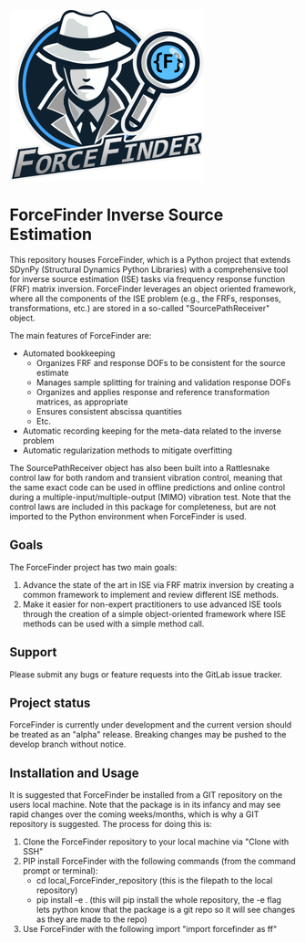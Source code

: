 ![ForceFinder Logo](/logo/ForceFinder_Logo.png)
# ForceFinder Inverse Source Estimation
This repository houses ForceFinder, which is a Python project that extends SDynPy (Structural Dynamics Python Libraries) with a comprehensive tool for inverse source estimation (ISE) tasks via frequency response function (FRF) matrix inversion. ForceFinder leverages an object oriented framework, where all the components of the ISE problem (e.g., the FRFs, responses, transformations, etc.) are stored in a so-called "SourcePathReceiver" object.

The main features of ForceFinder are:
- Automated bookkeeping
    - Organizes FRF and response DOFs to be consistent for the source estimate
    - Manages sample splitting for training and validation response DOFs
    - Organizes and applies response and reference transformation matrices, as appropriate
    - Ensures consistent abscissa quantities
    - Etc.
- Automatic recording keeping for the meta-data related to the inverse problem
- Automatic regularization methods to mitigate overfitting 

The SourcePathReceiver object has also been built into a Rattlesnake control law for both random and transient vibration control, meaning that the same exact code can be used in offline predictions and online control during a multiple-input/multiple-output (MIMO) vibration test. Note that the control laws are included in this package for completeness, but are not imported to the Python environment when ForceFinder is used.

## Goals
The ForceFinder project has two main goals:

1. Advance the state of the art in ISE via FRF matrix inversion by creating a common framework to implement and review different ISE methods.
2. Make it easier for non-expert practitioners to use advanced ISE tools through the creation of a simple object-oriented framework where ISE methods can be used with a simple method call.

## Support
Please submit any bugs or feature requests into the GitLab issue tracker.

## Project status
ForceFinder is currently under development and the current version should be treated as an "alpha" release. Breaking changes may be pushed to the develop branch without notice. 

## Installation and Usage
It is suggested that ForceFinder be installed from a GIT repository on the users local machine. Note that the package is in its infancy and may see rapid changes over the coming weeks/months, which is why a GIT repository is suggested. The process for doing this is:

1. Clone the ForceFinder repository to your local machine via "Clone with SSH"
2. PIP install ForceFinder with the following commands (from the command prompt or terminal):
    - cd local_ForceFinder_repository (this is the filepath to the local repository)
    - pip install -e . (this will pip install the whole repository, the -e flag lets python know that the package is a git repo so it will see changes as they are made to the repo)
3. Use ForceFinder with the following import "import forcefinder as ff" 
